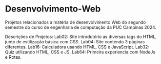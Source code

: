 # Desenvolvimento-Web
Projetos relacionados a matéria de desenvolvimento Web do segundo semestre do curso de engenharia de computação da PUC Campinas 2024.

Descrições de Projetos:
Lab02: Site introdutório as diversas tags do HTML, junto de estilização básica com CSS.
Lab04: Site contendo 3 páginas diferentes.
Lab16: Calculadora usando HTML, CSS e JavaScript.
Lab32: Quiz utilizando HTML, CSS e JS.
Lab64: Primeira experiencia com NodeJs e Rotas.